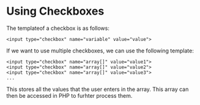 # Using Checkboxes #

The templateof a checkbox is as follows:

```
<input type="checkbox" name="variable" value="value">
```

If we want to use multiple checkboxes, we can use the following template:

```
<input type="checkbox" name="array[]" value="value1">
<input type="checkbox" name="array[]" value="value2">
<input type="checkbox" name="array[]" value="value3">
...
```

This stores all the values that the user enters in the array. This array can then be accessed in PHP to furhter process them.


